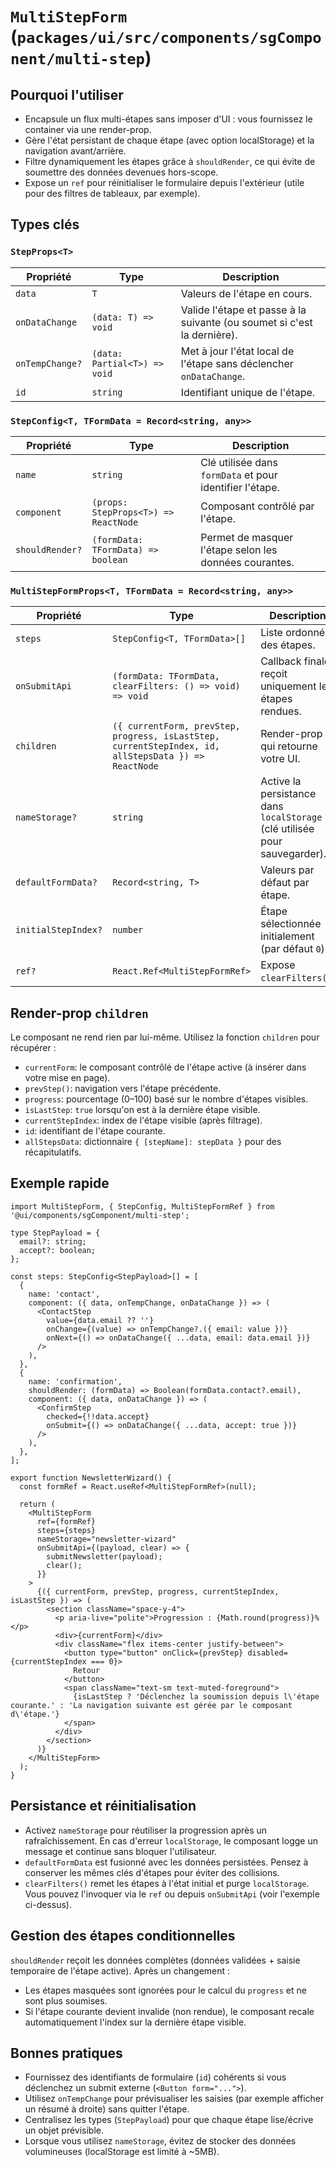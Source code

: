 # `MultiStepForm` (`packages/ui/src/components/sgComponent/multi-step`)

## Pourquoi l'utiliser
- Encapsule un flux multi-étapes sans imposer d'UI : vous fournissez le container via une render-prop.
- Gère l'état persistant de chaque étape (avec option localStorage) et la navigation avant/arrière.
- Filtre dynamiquement les étapes grâce à `shouldRender`, ce qui évite de soumettre des données devenues hors-scope.
- Expose un `ref` pour réinitialiser le formulaire depuis l'extérieur (utile pour des filtres de tableaux, par exemple).

## Types clés
### `StepProps<T>`
| Propriété | Type | Description |
| --- | --- | --- |
| `data` | `T` | Valeurs de l'étape en cours. |
| `onDataChange` | `(data: T) => void` | Valide l'étape et passe à la suivante (ou soumet si c'est la dernière). |
| `onTempChange?` | `(data: Partial<T>) => void` | Met à jour l'état local de l'étape sans déclencher `onDataChange`. |
| `id` | `string` | Identifiant unique de l'étape. |

### `StepConfig<T, TFormData = Record<string, any>>`
| Propriété | Type | Description |
| --- | --- | --- |
| `name` | `string` | Clé utilisée dans `formData` et pour identifier l'étape. |
| `component` | `(props: StepProps<T>) => ReactNode` | Composant contrôlé par l'étape. |
| `shouldRender?` | `(formData: TFormData) => boolean` | Permet de masquer l'étape selon les données courantes. |

### `MultiStepFormProps<T, TFormData = Record<string, any>>`
| Propriété | Type | Description |
| --- | --- | --- |
| `steps` | `StepConfig<T, TFormData>[]` | Liste ordonnée des étapes. |
| `onSubmitApi` | `(formData: TFormData, clearFilters: () => void) => void` | Callback finale; reçoit uniquement les étapes rendues. |
| `children` | `({ currentForm, prevStep, progress, isLastStep, currentStepIndex, id, allStepsData }) => ReactNode` | Render-prop qui retourne votre UI. |
| `nameStorage?` | `string` | Active la persistance dans `localStorage` (clé utilisée pour sauvegarder). |
| `defaultFormData?` | `Record<string, T>` | Valeurs par défaut par étape. |
| `initialStepIndex?` | `number` | Étape sélectionnée initialement (par défaut `0`). |
| `ref?` | `React.Ref<MultiStepFormRef>` | Expose `clearFilters()`. |

## Render-prop `children`
Le composant ne rend rien par lui-même. Utilisez la fonction `children` pour récupérer :
- `currentForm`: le composant contrôlé de l'étape active (à insérer dans votre mise en page).
- `prevStep()`: navigation vers l'étape précédente.
- `progress`: pourcentage (0–100) basé sur le nombre d'étapes visibles.
- `isLastStep`: `true` lorsqu'on est à la dernière étape visible.
- `currentStepIndex`: index de l'étape visible (après filtrage).
- `id`: identifiant de l'étape courante.
- `allStepsData`: dictionnaire `{ [stepName]: stepData }` pour des récapitulatifs.

## Exemple rapide
```tsx
import MultiStepForm, { StepConfig, MultiStepFormRef } from '@ui/components/sgComponent/multi-step';

type StepPayload = {
  email?: string;
  accept?: boolean;
};

const steps: StepConfig<StepPayload>[] = [
  {
    name: 'contact',
    component: ({ data, onTempChange, onDataChange }) => (
      <ContactStep
        value={data.email ?? ''}
        onChange={(value) => onTempChange?.({ email: value })}
        onNext={() => onDataChange({ ...data, email: data.email })}
      />
    ),
  },
  {
    name: 'confirmation',
    shouldRender: (formData) => Boolean(formData.contact?.email),
    component: ({ data, onDataChange }) => (
      <ConfirmStep
        checked={!!data.accept}
        onSubmit={() => onDataChange({ ...data, accept: true })}
      />
    ),
  },
];

export function NewsletterWizard() {
  const formRef = React.useRef<MultiStepFormRef>(null);

  return (
    <MultiStepForm
      ref={formRef}
      steps={steps}
      nameStorage="newsletter-wizard"
      onSubmitApi={(payload, clear) => {
        submitNewsletter(payload);
        clear();
      }}
    >
      {({ currentForm, prevStep, progress, currentStepIndex, isLastStep }) => (
        <section className="space-y-4">
          <p aria-live="polite">Progression : {Math.round(progress)}%</p>
          <div>{currentForm}</div>
          <div className="flex items-center justify-between">
            <button type="button" onClick={prevStep} disabled={currentStepIndex === 0}>
              Retour
            </button>
            <span className="text-sm text-muted-foreground">
              {isLastStep ? 'Déclenchez la soumission depuis l\'étape courante.' : 'La navigation suivante est gérée par le composant d\'étape.'}
            </span>
          </div>
        </section>
      )}
    </MultiStepForm>
  );
}
```

## Persistance et réinitialisation
- Activez `nameStorage` pour réutiliser la progression après un rafraîchissement. En cas d'erreur `localStorage`, le composant logge un message et continue sans bloquer l'utilisateur.
- `defaultFormData` est fusionné avec les données persistées. Pensez à conserver les mêmes clés d'étapes pour éviter des collisions.
- `clearFilters()` remet les étapes à l'état initial et purge `localStorage`. Vous pouvez l'invoquer via le `ref` ou depuis `onSubmitApi` (voir l'exemple ci-dessus).

## Gestion des étapes conditionnelles
`shouldRender` reçoit les données complètes (données validées + saisie temporaire de l'étape active). Après un changement :
- Les étapes masquées sont ignorées pour le calcul du `progress` et ne sont plus soumises.
- Si l'étape courante devient invalide (non rendue), le composant recale automatiquement l'index sur la dernière étape visible.

## Bonnes pratiques
- Fournissez des identifiants de formulaire (`id`) cohérents si vous déclenchez un submit externe (`<Button form="...">`).
- Utilisez `onTempChange` pour prévisualiser les saisies (par exemple afficher un résumé à droite) sans quitter l'étape.
- Centralisez les types (`StepPayload`) pour que chaque étape lise/écrive un objet prévisible.
- Lorsque vous utilisez `nameStorage`, évitez de stocker des données volumineuses (localStorage est limité à ~5MB).
